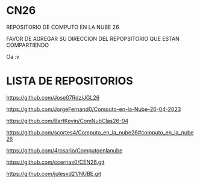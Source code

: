 # CN26
REPOSITORIO DE COMPUTO EN LA NUBE 26

FAVOR DE AGREGAR SU DIRECCION DEL REPOPSITORIO QUE ESTAN COMPARTIENDO

Oa :v

# LISTA DE REPOSITORIOS

https://github.com/Jose07Rdz/JGL26

https://github.com/JorgeFernand0/Computo-en-la-Nube-26-04-2023


https://github.com/BartKevin/ComNubClas26-04

https://github.com/scortes4/Computo_en_la_nube26#computo_en_la_nube26 

https://github.com/4rosario/Computoenlanube

https://github.com/ccernas0/CEN26.git

https://github.com/julesxd21/NUBE.git
